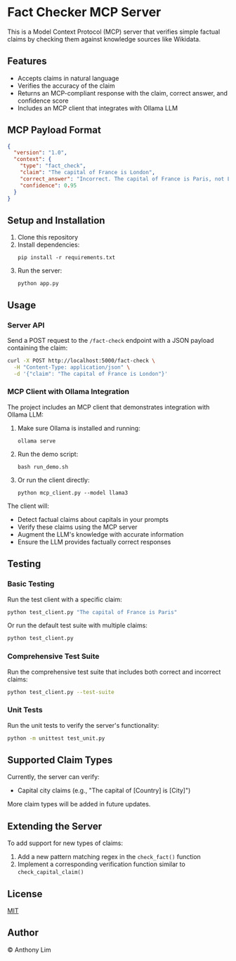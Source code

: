 # Fact Checker MCP Server

This is a Model Context Protocol (MCP) server that verifies simple factual claims by checking them against knowledge sources like Wikidata.

## Features

- Accepts claims in natural language
- Verifies the accuracy of the claim
- Returns an MCP-compliant response with the claim, correct answer, and confidence score
- Includes an MCP client that integrates with Ollama LLM

## MCP Payload Format

```json
{
  "version": "1.0",
  "context": {
    "type": "fact_check",
    "claim": "The capital of France is London",
    "correct_answer": "Incorrect. The capital of France is Paris, not London.",
    "confidence": 0.95
  }
}
```

## Setup and Installation

1. Clone this repository
2. Install dependencies:
   ```
   pip install -r requirements.txt
   ```
3. Run the server:
   ```
   python app.py
   ```

## Usage

### Server API

Send a POST request to the `/fact-check` endpoint with a JSON payload containing the claim:

```bash
curl -X POST http://localhost:5000/fact-check \
  -H "Content-Type: application/json" \
  -d '{"claim": "The capital of France is London"}'
```

### MCP Client with Ollama Integration

The project includes an MCP client that demonstrates integration with Ollama LLM:

1. Make sure Ollama is installed and running:
   ```
   ollama serve
   ```

2. Run the demo script:
   ```
   bash run_demo.sh
   ```

3. Or run the client directly:
   ```
   python mcp_client.py --model llama3
   ```

The client will:
- Detect factual claims about capitals in your prompts
- Verify these claims using the MCP server
- Augment the LLM's knowledge with accurate information
- Ensure the LLM provides factually correct responses

## Testing

### Basic Testing

Run the test client with a specific claim:

```bash
python test_client.py "The capital of France is Paris"
```

Or run the default test suite with multiple claims:

```bash
python test_client.py
```

### Comprehensive Test Suite

Run the comprehensive test suite that includes both correct and incorrect claims:

```bash
python test_client.py --test-suite
```

### Unit Tests

Run the unit tests to verify the server's functionality:

```bash
python -m unittest test_unit.py
```

## Supported Claim Types

Currently, the server can verify:
- Capital city claims (e.g., "The capital of [Country] is [City]")

More claim types will be added in future updates.

## Extending the Server

To add support for new types of claims:
1. Add a new pattern matching regex in the `check_fact()` function
2. Implement a corresponding verification function similar to `check_capital_claim()`

## License

[MIT](LICENSE)

## Author

&copy; Anthony Lim
